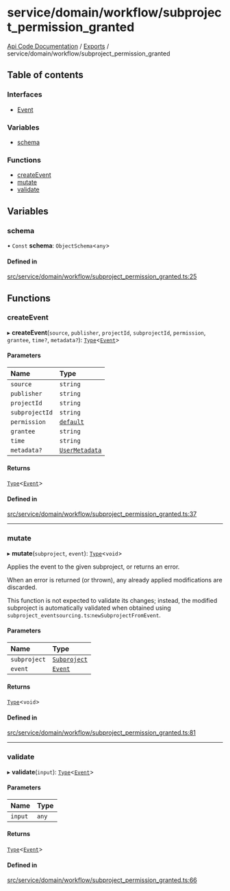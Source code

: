 # service/domain/workflow/subproject\_permission\_granted
 
[Api Code Documentation](../README.md) / [Exports](../modules.md) / service/domain/workflow/subproject\_permission\_granted

## Table of contents

### Interfaces

- [Event](../interfaces/service_domain_workflow_subproject_permission_granted.Event.md)

### Variables

- [schema](service_domain_workflow_subproject_permission_granted.md#schema)

### Functions

- [createEvent](service_domain_workflow_subproject_permission_granted.md#createevent)
- [mutate](service_domain_workflow_subproject_permission_granted.md#mutate)
- [validate](service_domain_workflow_subproject_permission_granted.md#validate)

## Variables

### schema

• `Const` **schema**: `ObjectSchema`\<`any`\>

#### Defined in

[src/service/domain/workflow/subproject_permission_granted.ts:25](https://github.com/openkfw/TruBudget/blob/40b449a/api/src/service/domain/workflow/subproject_permission_granted.ts#L25)

## Functions

### createEvent

▸ **createEvent**(`source`, `publisher`, `projectId`, `subprojectId`, `permission`, `grantee`, `time?`, `metadata?`): [`Type`](result.md#type)\<[`Event`](../interfaces/service_domain_workflow_subproject_permission_granted.Event.md)\>

#### Parameters

| Name | Type |
| :------ | :------ |
| `source` | `string` |
| `publisher` | `string` |
| `projectId` | `string` |
| `subprojectId` | `string` |
| `permission` | [`default`](authz_intents.md#default) |
| `grantee` | `string` |
| `time` | `string` |
| `metadata?` | [`UserMetadata`](service_domain_metadata.md#usermetadata) |

#### Returns

[`Type`](result.md#type)\<[`Event`](../interfaces/service_domain_workflow_subproject_permission_granted.Event.md)\>

#### Defined in

[src/service/domain/workflow/subproject_permission_granted.ts:37](https://github.com/openkfw/TruBudget/blob/40b449a/api/src/service/domain/workflow/subproject_permission_granted.ts#L37)

___

### mutate

▸ **mutate**(`subproject`, `event`): [`Type`](result.md#type)\<`void`\>

Applies the event to the given subproject, or returns an error.

When an error is returned (or thrown), any already applied modifications are
discarded.

This function is not expected to validate its changes; instead, the modified
subproject is automatically validated when obtained using
`subproject_eventsourcing.ts`:`newSubprojectFromEvent`.

#### Parameters

| Name | Type |
| :------ | :------ |
| `subproject` | [`Subproject`](../interfaces/service_domain_workflow_subproject.Subproject.md) |
| `event` | [`Event`](../interfaces/service_domain_workflow_subproject_permission_granted.Event.md) |

#### Returns

[`Type`](result.md#type)\<`void`\>

#### Defined in

[src/service/domain/workflow/subproject_permission_granted.ts:81](https://github.com/openkfw/TruBudget/blob/40b449a/api/src/service/domain/workflow/subproject_permission_granted.ts#L81)

___

### validate

▸ **validate**(`input`): [`Type`](result.md#type)\<[`Event`](../interfaces/service_domain_workflow_subproject_permission_granted.Event.md)\>

#### Parameters

| Name | Type |
| :------ | :------ |
| `input` | `any` |

#### Returns

[`Type`](result.md#type)\<[`Event`](../interfaces/service_domain_workflow_subproject_permission_granted.Event.md)\>

#### Defined in

[src/service/domain/workflow/subproject_permission_granted.ts:66](https://github.com/openkfw/TruBudget/blob/40b449a/api/src/service/domain/workflow/subproject_permission_granted.ts#L66)
